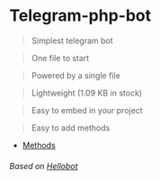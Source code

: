 # Telegram-php-bot
>Simplest telegram bot

>One file to start

>Powered by a single file

>Lightweight (1.09 KB in stock)

>Easy to embed in your project

>Easy to add methods

- [Methods](https://github.com/HumanZ-project/Telegram-php-bot/tree/methods)


###### Based on [Hellobot](https://core.telegram.org/bots/samples/hellobot)
